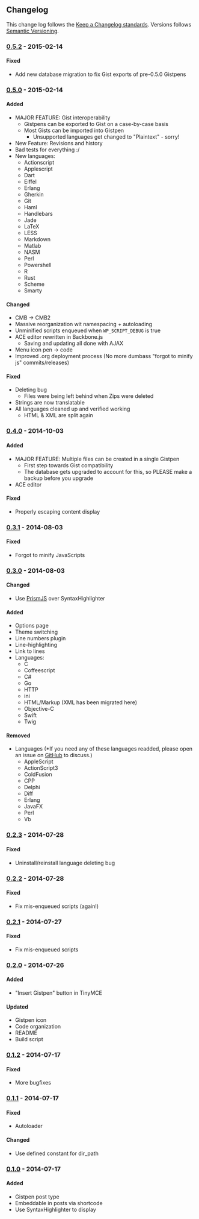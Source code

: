 ## Changelog ##

This change log follows the [Keep a Changelog standards](http://keepachangelog.com/). Versions follows [Semantic Versioning](http://semver.org/).

### [0.5.2] - 2015-02-14 ###

#### Fixed ####
* Add new database migration to fix Gist exports of pre-0.5.0 Gistpens

### [0.5.0] - 2015-02-14 ###

#### Added ####
* MAJOR FEATURE: Gist interoperability
	- Gistpens can be exported to Gist on a case-by-case basis
	- Most Gists can be imported into Gistpen
		+ Unsupported languages get changed to "Plaintext" - sorry!
* New Feature: Revisions and history
* Bad tests for everything :/
* New languages:
	- Actionscript
	- Applescript
	- Dart
	- Eiffel
	- Erlang
	- Gherkin
	- Git
	- Haml
	- Handlebars
	- Jade
	- LaTeX
	- LESS
	- Markdown
	- Matlab
	- NASM
	- Perl
	- Powershell
	- R
	- Rust
	- Scheme
	- Smarty

#### Changed ####
* CMB -> CMB2
* Massive reorganization wit namespacing + autoloading
* Unminified scripts enqueued when `WP_SCRIPT_DEBUG` is true
* ACE editor rewritten in Backbone.js
	- Saving and updating all done with AJAX
* Menu icon pen -> code
* Improved .org deployment process (No more dumbass "forgot to minify js" commits/releases)

#### Fixed ####
* Deleting bug
	- Files were being left behind when Zips were deleted
* Strings are now translatable
* All languages cleaned up and verified working
	- HTML & XML are split again

### [0.4.0] - 2014-10-03 ###

#### Added ####
* MAJOR FEATURE: Multiple files can be created in a single Gistpen
	- First step towards Gist compatibility
	- The database gets upgraded to account for this, so PLEASE make a backup before you upgrade
* ACE editor

#### Fixed ####
* Properly escaping content display

### [0.3.1] - 2014-08-03 ###

#### Fixed ####
* Forgot to minify JavaScripts

### [0.3.0] - 2014-08-03 ###

#### Changed ####
* Use [PrismJS](http://prismjs.com/) over SyntaxHighlighter

#### Added ####
* Options page
* Theme switching 
* Line numbers plugin
* Line-highlighting
* Link to lines
* Languages:
	- C
	- Coffeescript
	- C#
	- Go
	- HTTP
	- ini
	- HTML/Markup (XML has been migrated here)
	- Objective-C
	- Swift
	- Twig

#### Removed ####
* Languages (*If you need any of these languages readded, please open an issue on [GitHub](https://github.com/mAAdhaTTah/WP-Gistpen) to discuss.)
	- AppleScript
	- ActionScript3
	- ColdFusion
	- CPP
	- Delphi
	- Diff
	- Erlang
	- JavaFX
	- Perl
	- Vb

### [0.2.3] - 2014-07-28 ###

#### Fixed ####
* Uninstall/reinstall language deleting bug

### [0.2.2] - 2014-07-28 ###

#### Fixed ####
* Fix mis-enqueued scripts (again!)

### [0.2.1] - 2014-07-27 ###

#### Fixed ####
* Fix mis-enqueued scripts

### [0.2.0] - 2014-07-26 ###

#### Added ####
* "Insert Gistpen" button in TinyMCE

#### Updated ####
* Gistpen icon
* Code organization
* README
* Build script

### [0.1.2] - 2014-07-17 ###

#### Fixed ####
* More bugfixes

### [0.1.1] - 2014-07-17 ###

#### Fixed ####
* Autoloader

#### Changed ####
* Use defined constant for dir_path

### [0.1.0] - 2014-07-17 ###

#### Added ####
* Gistpen post type
* Embeddable in posts via shortcode
* Use SyntaxHighlighter to display

[unreleased]: https://github.com/mAAdhaTTah/WP-Gistpen/tree/develop
[0.5.2]: https://github.com/mAAdhaTTah/WP-Gistpen/tree/0.5.2
[0.5.0]: https://github.com/mAAdhaTTah/WP-Gistpen/tree/0.5.0
[0.4.0]: https://github.com/mAAdhaTTah/WP-Gistpen/tree/0.4.0
[0.3.1]: https://github.com/mAAdhaTTah/WP-Gistpen/tree/0.3.1
[0.3.0]: https://github.com/mAAdhaTTah/WP-Gistpen/tree/0.3.0
[0.2.3]: https://github.com/mAAdhaTTah/WP-Gistpen/tree/0.2.3
[0.2.2]: https://github.com/mAAdhaTTah/WP-Gistpen/tree/0.2.2
[0.2.1]: https://github.com/mAAdhaTTah/WP-Gistpen/tree/0.2.1
[0.2.0]: https://github.com/mAAdhaTTah/WP-Gistpen/tree/0.2.0
[0.1.2]: https://github.com/mAAdhaTTah/WP-Gistpen/tree/0.1.2
[0.1.1]: https://github.com/mAAdhaTTah/WP-Gistpen/tree/0.1.1
[0.1.0]: https://github.com/mAAdhaTTah/WP-Gistpen/tree/0.1.0
